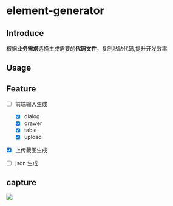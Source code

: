 # element-generator

## Introduce

根据**业务需求**选择生成需要的**代码文件**，复制粘贴代码,提升开发效率


## Usage

## Feature

- [ ] 前端输入生成
    - [x] dialog
    - [x] drawer
    - [x] table
    - [x] upload
- [x] 上传截图生成
- [ ] json 生成


## capture

![](https://blog-img-1252233196.cos.ap-guangzhou.myqcloud.com/微信截图_20230315175304.png)
